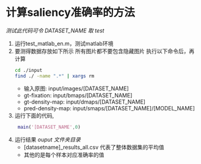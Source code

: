 # 计算saliency准确率的方法 #

*测试此代码可令 DATASET_NAME 取 test*
1. 运行test_matlab_en.m，测试matlab环境
2. 要测得数据存放如下所示
   所有图片都不要包含隐藏图片
   执行以下命令后，再计算
   ```bash
   cd ./input
   find ./ -name ".*" | xargs rm
   ```
   - 输入原图: input/images/[DATASET_NAME]
   - gt-fixation: input/bmaps/[DATASET_NAME]
   - gt-density-map: input/dmaps/[DATASET_NAME]
   - pred-density-map: input/smaps/[DATASET_NAME]/[MODEL_NAME] 
3. 运行下面的代码,
   ```matlab
    main('[DATASET_NAME',0)
    ```
4. 运行结果
    *ouput 文件夹目录*
   - [datasetname]_results_all.csv 代表了整体数据集的平均值
   - 其他的是每个样本对应准确率的值
